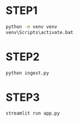 # STEP1
```bash
python -m venv venv
venv\Scripts\activate.bat
```
# STEP2
```bash
python ingest.py
```
# STEP3
```bash
streamlit run app.py
```